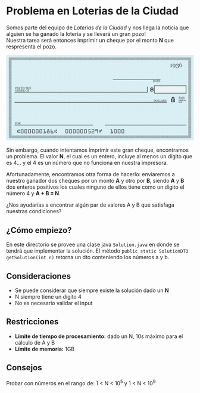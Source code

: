 # Problema en Loterias de la Ciudad

Somos parte del equipo de *Loterias de la Ciudad* y nos llega la noticia que alguien se ha ganado la lotería y se llevará un gran pozo!  
Nuestra tarea será entonces imprimir un cheque por el monto **N** que respresenta el pozo.

![paycheck](paycheck.jpg) 

Sin embargo, cuando intentamos imprimir este gran cheque, encontramos un problema. El valor **N**, el cual es un entero, incluye al menos un dígito que es 4... y el 4 es un número que no funciona en nuestra impresora.

Afortunadamente, encontramos otra forma de hacerlo: enviaremos a nuestro ganador dos cheques por un monto **A** y otro por **B**, siendo **A** y **B** dos enteros positivos los cuales ninguno de ellos tiene como un dígito el número 4 y **A + B = N**.

¿Nos ayudarías a encontrar algún par de valores A y B que satisfaga nuestras condiciones? 

## ¿Cómo empiezo?

En este directorio se provee una clase java `Solution.java` en donde se tendrá que implementar la solución.
El método `public static SolutionDTO getSolution(int n)` retorna un dto conteniendo los números a y b.

## Consideraciones

* Se puede considerar que siempre existe la solución dado un **N**
* N siempre tiene un dígito 4 
* No es necesario validar el input

## Restricciones 

* **Límite de tiempo de procesamiento:** dado un N, 10s máximo para el cálculo de A y B
* **Límite de memoria:** 1GB

## Consejos

Probar con números en el rango de: 1 < N < 10<sup>5</sup> y 1 < N < 10<sup>9</sup>
